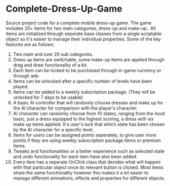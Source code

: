 # Complete-Dress-Up-Game

Source project code for a complete mobile dress-up game. The game includes 20+ items for two main categories, dress-up and make-up.. All items are initialized through seperate base classes from a single scriptable object so it's easier to manage their individual properties. Some of the key features are as follows:
1) Two main and over 20 sub categories.
2) Dress up items are switchable, some make-up items are applied through drag and draw functionality of a kit.
3) Each item can be locked to be purchased through in-game currency or through ads.
4) Items can be unlocked after a specific number of levels have been played. 
5) Items can be added to a weekly subscription package. (They will be unlocked for 7 days to be usable)
6) A basic AI controller that will randomly choose dresses and make up for the AI character for comparison with the player's character.
7) AI character can randomly choose from 10 states, ranging from the most basic, just a dress equipped to the highest scoring, a dress with six make up items applied. It's user's luck that which state has been chosen by the AI character for a specific level.
8) Items for users can be assigned points seperately, to give user more points if they are using weekly subscription package items or premium items.
9) Tweaks and functionalities or a better experience such as selected state and undo functionality for each item have also been added.
10) Every item has a seperate OnClick class that decides what will happen with that particular object once its relevant button is clicked. Most items share the same functionality however this makes it a lot easier to manage different animations, effects and properties for different objects.
